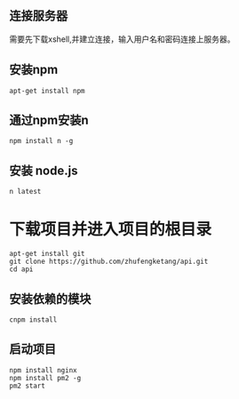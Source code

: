 ## 连接服务器
需要先下载xshell,并建立连接，输入用户名和密码连接上服务器。
## 安装npm
```
apt-get install npm
```
## 通过npm安装n
```
npm install n -g
```
## 安装 node.js
```
n latest
```
# 下载项目并进入项目的根目录
```
apt-get install git
git clone https://github.com/zhufengketang/api.git
cd api
```
## 安装依赖的模块
```
cnpm install
```
## 启动项目
```
npm install nginx
npm install pm2 -g
pm2 start
```


